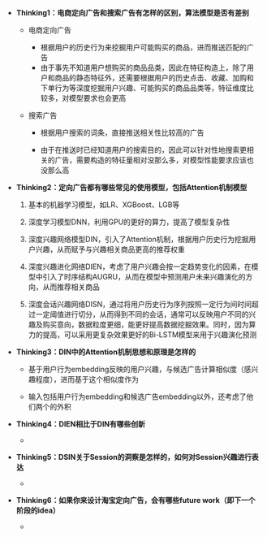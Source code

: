 * **Thinking1：电商定向广告和搜索广告有怎样的区别，算法模型是否有差别**

  * 电商定向广告

    * 根据用户的历史行为来挖掘用户可能购买的商品，进而推送匹配的广告
    * 由于事先不知道用户想购买的商品品类，因此在特征构造上，除了用户和商品的静态特征外，还需要根据用户的历史点击、收藏、加购和下单行为等深度挖掘用户兴趣、可能购买的商品品类等，特征维度比较多，对模型要求也会更高

  * 搜索广告

    * 根据用户搜索的词条，直接推送相关性比较高的广告

    * 由于在推送时已经知道用户的搜索目的，因此可以针对性地搜索更相关的广告，需要构造的特征量相对没那么多，对模型性能要求应该也没那么高

      

* **Thinking2：定向广告都有哪些常见的使用模型，包括Attention机制模型**

  1. 基本的机器学习模型，如LR、XGBoost、LGB等

  2. 深度学习模型DNN，利用GPU的更好的算力，提高了模型复杂性

  3. 深度兴趣网络模型DIN，引入了Attention机制，根据用户历史行为挖掘用户兴趣，从而赋予与兴趣相关商品更高的推荐权重

  4. 深度兴趣进化网络DIEN，考虑了用户兴趣会按一定趋势变化的因素，在模型中引入了时序结构AUGRU，从而在模型中预测用户未来兴趣演化的方向，从而推荐相关商品

  5. 深度会话兴趣网络DISN，通过将用户历史行为序列按照一定行为间时间超过一定阈值进行切分，从而得到不同的会话，通常可以反映用户不同的兴趣及购买意向，数据粒度更细，能更好提高数据挖掘效果。同时，因为算力的提高，可以采用更复杂效果更好的Bi-LSTM模型来用于兴趣演化预测

     

* **Thinking3：DIN中的Attention机制思想和原理是怎样的**

  * 基于用户行为embedding反映的用户兴趣，与候选广告计算相似度（感兴趣程度），进而基于这个相似度作为

  * 输入包括用户行为embedding和候选广告embedding以外，还考虑了他们两个的外积

    

* **Thinking4：DIEN相比于DIN有哪些创新**

  * 

* **Thinking5：DSIN关于Session的洞察是怎样的，如何对Session兴趣进行表达**

  * 

* **Thinking6：如果你来设计淘宝定向广告，会有哪些future work（即下一个阶段的idea）**

  * 